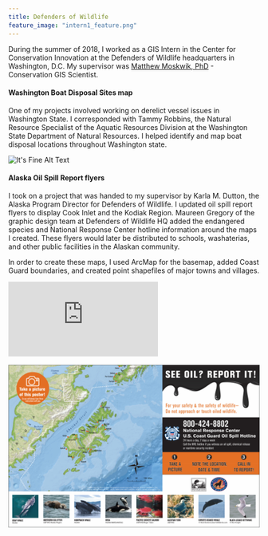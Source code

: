 ```yaml
---
title: Defenders of Wildlife
feature_image: "intern1_feature.png"
---
```


During the summer of 2018, I worked as a GIS Intern in the Center for Conservation Innovation
at the Defenders of Wildlife headquarters in Washington, D.C.
My supervisor was [Matthew Moskwik, PhD](https://defenders.org/staff/matthew-moskwik) - Conservation GIS Scientist.

#### Washington Boat Disposal Sites map
One of my projects involved working on derelict vessel issues in Washington State.
I corresponded with Tammy Robbins, the Natural Resource Specialist of the Aquatic Resources Division
at the Washington State Department of Natural Resources.
I helped identify and map boat disposal locations throughout Washington state.

![It's Fine Alt Text](Internship1/Washington_Boats.PNG)

#### Alaska Oil Spill Report flyers
I took on a project that was handed to my supervisor by Karla M. Dutton, the Alaska Program Director for Defenders of Wildlife.
I updated oil spill report flyers to display Cook Inlet and the Kodiak Region. Maureen Gregory of the graphic design team at Defenders of
Wildlife HQ added the endangered species and National Response Center hotline information around the maps I created.
These flyers would later be distributed to schools, washaterias, and other public facilities in the Alaskan community.

In order to create these maps, I used ArcMap for the basemap, added Coast Guard boundaries, and created point shapefiles of major towns
and villages.

![It's Fine Alt Text](https://github.com/chricha1/chricha1.github.io/blob/master/Internship1/Cook_Inlet_oilposter.pdf "Cook_Inlet_oilposter.pdf")

![It's Fine Alt Text](Internship1/KodiakIsland_OilPoster.PNG)

